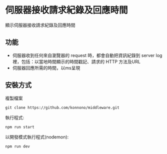 # 伺服器接收請求紀錄及回應時間
顯示伺服器接收請求紀錄及回應時間

## 功能
- 伺服器收到任何來自瀏覽器的 request 時，都會自動把資訊紀錄到 server log 裡，包括：以當地時間顯示的時間戳記、請求的 HTTP 方法及URL
- 伺服器回應所需的時間，以ms呈現

## 安裝方式
複製檔案
```
git clone https://github.com/konnono/middleware.git
```

執行程式:
```
npm run start
```

以開發模式執行程式(nodemon):
```
npm run dev
```
